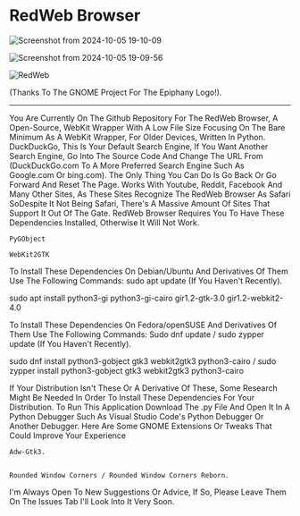 # RedWeb Browser

![Screenshot from 2024-10-05 19-10-09](https://github.com/user-attachments/assets/2e5f8ddb-1174-41a9-914e-fdb0c7940468)

![Screenshot from 2024-10-05 19-09-56](https://github.com/user-attachments/assets/78537eee-34e3-4e6d-9a99-43629210239c)

![RedWeb](https://github.com/user-attachments/assets/8a329577-2674-44f8-a63b-a9c7bf28a307)

(Thanks To The GNOME Project For The Epiphany Logo!).

----------------------

You Are Currently On The Github Repository For The RedWeb Browser, A Open-Source, WebKit Wrapper With A Low File Size Focusing On The Bare Minimum As A WebKit Wrapper, For Older Devices, Written In Python.
DuckDuckGo, This Is Your Default Search Engine, If You Want Another Search Engine, Go Into The Source Code And Change The URL From (DuckDuckGo.com To A More Preferred Search Engine Such As Google.com Or bing.com).
The Only Thing You Can Do Is Go Back Or Go Forward And Reset The Page.
Works With Youtube, Reddit, Facebook And Many Other Sites, As These Sites Recognize The RedWeb Browser As Safari SoDespite It Not Being Safari, There's A Massive Amount Of Sites That Support It Out Of The Gate.
RedWeb Browser Requires You To Have These Dependencies Installed, Otherwise It Will Not Work.
```
PyGObject

WebKit2GTK
```
To Install These Dependencies On Debian/Ubuntu And Derivatives Of Them Use The Following Commands:
sudo apt update (If You Haven't Recently).

sudo apt install python3-gi python3-gi-cairo gir1.2-gtk-3.0 gir1.2-webkit2-4.0

To Install These Dependencies On Fedora/openSUSE And Derivatives Of Them Use The Following Commands:
Sudo dnf update / sudo zypper update (If You Haven't Recently).

sudo dnf install python3-gobject gtk3 webkit2gtk3 python3-cairo / sudo zypper install python3-gobject gtk3 webkit2gtk3 python3-cairo

If Your Distribution Isn't These Or A Derivative Of These, Some Research Might Be Needed In Order To Install These Dependencies For Your Distribution.
To Run This Application Download The .py File And Open It In A Python Debugger Such As Visual Studio Code's Python Debugger Or Another Debugger.
Here Are Some GNOME Extensions Or Tweaks That Could Improve Your Experience
```
Adw-Gtk3.


Rounded Window Corners / Rounded Window Corners Reborn.
```


I'm Always Open To New Suggestions Or Advice, If So, Please Leave Them On The Issues Tab I'll Look Into It Very Soon.
